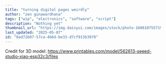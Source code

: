 ```yaml
---
title: "turning digital pages weirdly"
author: "zen gunawardhana"
tags: ["wip", "electronics", "software", "script"]
description: "Nothing yet"
thumbnail_url: "https://img.daisyui.com/images/stock/photo-1606107557195-0e29a4b5b4aa.webp"
last_updated: "2025-05-07"
id: "0ad72b07-57ca-4b6d-be33-d7cf913b3970"
---
```


Credit for 3D model: https://www.printables.com/model/562613-seeed-studio-xiao-esp32c3/files
